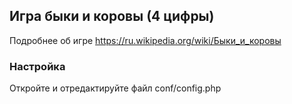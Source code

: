 ## Игра быки и коровы (4 цифры)

Подробнее об игре https://ru.wikipedia.org/wiki/Быки_и_коровы

### Настройка

Откройте и отредактируйте файл conf/config.php

